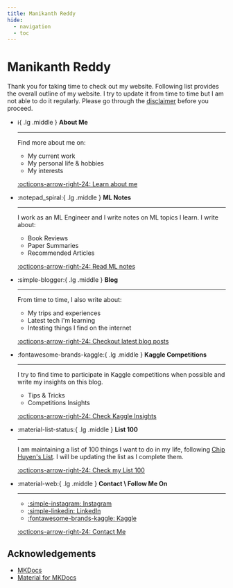 ```yaml
---
title: Manikanth Reddy
hide:
  - navigation
  - toc
---
```


# Manikanth Reddy
Thank you for taking time to check out my website. Following list provides the overall outline of my website. I try to update it from time to time but I am not able to do it regularly. Please go through the [disclaimer](/about/disclaimer) before you proceed.

<div class="grid cards" markdown>

-   :information_source:{ .lg .middle } __About Me__

    ---

    Find more about me on:
    
    - My current work
    - My personal life & hobbies
    - My interests

    [:octicons-arrow-right-24: Learn about me](/about)

-   :notepad_spiral:{ .lg .middle } __ML Notes__

    ---

    I work as an ML Engineer and I write notes on ML topics I learn. I write about:
    
    - Book Reviews
    - Paper Summaries
    - Recommended Articles

    [:octicons-arrow-right-24: Read ML notes](#)

-   :simple-blogger:{ .lg .middle } __Blog__

    ---

    From time to time, I also write about:

    - My trips and experiences
    - Latest tech I'm learning
    - Intesting things I find on the internet

    [:octicons-arrow-right-24: Checkout latest blog posts](/blog)

-   :fontawesome-brands-kaggle:{ .lg .middle } __Kaggle Competitions__

    ---

    I try to find time to participate in Kaggle competitions when possible and write my insights on this blog. 
    
    - Tips & Tricks
    - Competitions Insights

    [:octicons-arrow-right-24: Check Kaggle Insights](/kaggle/)

-   :material-list-status:{ .lg .middle } __List 100__

    ---

    I am maintaining a list of 100 things I want to do in my life, following <a href="https://huyenchip.com/list-100/" target="_blank">Chip Huyen's List</a>. I will be updating the list as I complete them. 

    [:octicons-arrow-right-24: Check my List 100](/about/list-100/)

-   :material-web:{ .lg .middle } __Contact \ Follow Me On__

    ---

    - [:simple-instagram: Instagram](https://www.instagram.com/manikanthr5/)
    - [:simple-linkedin: LinkedIn](https://www.linkedin.com/in/manikanthr5/)
    - [:fontawesome-brands-kaggle: Kaggle](https://www.kaggle.com/manikanthr5/)

    [:octicons-arrow-right-24: Contact Me](/about/contact/)

</div>

## Acknowledgements

- <a href="https://www.mkdocs.org/" target="_blank" title="MKDocs">MKDocs</a>
- <a href="https://squidfunk.github.io/mkdocs-material/" target="_blank" title="Material for MKDocs">Material for MKDocs</a>
